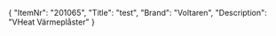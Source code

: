 {
  "ItemNr": "201065",
  "Title": "test",
  "Brand": "Voltaren",
  "Description": "VHeat Värmeplåster"
}
